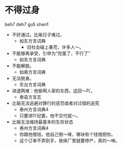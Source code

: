 # 不得过身
beh7 deh7 gu5 shen1
+ 不好通过。比喻日子难过。
  * 如东方言词典
    - 旧社会碰上春荒，许多人～。
+ 不能够再承受，引申为“完蛋了，不行了”
  * 如东方言词典
+ 不能解脱。
  * 如皋方言词典
+ 无法脱身。
  * 东台方言词典
+ 进退两难：他偷啊人家的东西，这回～吖。
  * 泰县方言志
+ 比喻无法逃避对罪行的惩罚或者对过错的追究
  * 泰州方言词典4
  - 只要进吖纪委，他不交代就～。
+ 比喻无法维持最基本的生存状态
  * 泰州方言词典4
  - 你跟他借钱，他自己倒～唻，哪块有个钱借把你。
  - 这个订单不弄到手，我俫厂里就要停产，真的～唻。
